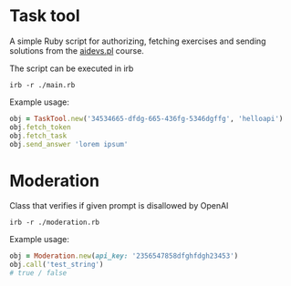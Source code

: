 # Task tool
A simple Ruby script for authorizing, fetching exercises and sending solutions from the [aidevs.pl](https://www.aidevs.pl/) course.

The script can be executed in irb

```
irb -r ./main.rb
```

Example usage:
```ruby
obj = TaskTool.new('34534665-dfdg-665-436fg-5346dgffg', 'helloapi')
obj.fetch_token
obj.fetch_task
obj.send_answer 'lorem ipsum'
```

# Moderation

Class that verifies if given prompt is disallowed by OpenAI

```
irb -r ./moderation.rb
```

Example usage:
```ruby
obj = Moderation.new(api_key: '2356547858dfghfdgh23453')
obj.call('test_string')
# true / false
````

